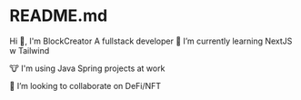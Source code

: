 # README.md
Hi 👋, I'm BlockCreator
A fullstack developer
🌱 I’m currently learning NextJS w Tailwind

🐮 I'm using Java Spring projects at work

👯 I’m looking to collaborate on DeFi/NFT
